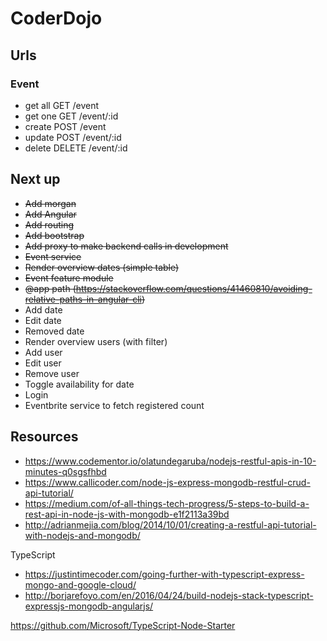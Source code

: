# CoderDojo

## Urls

### Event

- get all GET /event
- get one GET /event/:id
- create POST /event
- update POST /event/:id
- delete DELETE /event/:id


## Next up

- ~~Add morgan~~
- ~~Add Angular~~
- ~~Add routing~~
- ~~Add bootstrap~~
- ~~Add proxy to make backend calls in development~~
- ~~Event service~~
- ~~Render overview dates (simple table)~~
- ~~Event feature module~~
- ~~@app path (https://stackoverflow.com/questions/41460810/avoiding-relative-paths-in-angular-cli)~~
- Add date
- Edit date
- Removed date
- Render overview users (with filter)
- Add user
- Edit user
- Remove user
- Toggle availability for date
- Login
- Eventbrite service to fetch registered count

## Resources

- https://www.codementor.io/olatundegaruba/nodejs-restful-apis-in-10-minutes-q0sgsfhbd
- https://www.callicoder.com/node-js-express-mongodb-restful-crud-api-tutorial/
- https://medium.com/of-all-things-tech-progress/5-steps-to-build-a-rest-api-in-node-js-with-mongodb-e1f2113a39bd
- http://adrianmejia.com/blog/2014/10/01/creating-a-restful-api-tutorial-with-nodejs-and-mongodb/

TypeScript

- https://justintimecoder.com/going-further-with-typescript-express-mongo-and-google-cloud/
- http://borjarefoyo.com/en/2016/04/24/build-nodejs-stack-typescript-expressjs-mongodb-angularjs/

https://github.com/Microsoft/TypeScript-Node-Starter